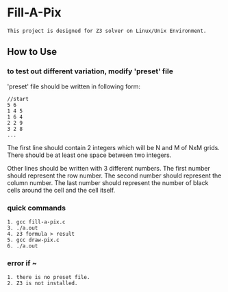 # Fill-A-Pix

```
This project is designed for Z3 solver on Linux/Unix Environment.
```

## How to Use

### to test out different variation, modify 'preset' file
'preset' file should be written in following form:
```
//start 
5 6
1 4 5
1 6 4
2 2 9
3 2 8
...
```

The first line should contain 2 integers which will be N and M of NxM grids.
There should be at least one space between two integers.

Other lines should be written with 3 different numbers.
The first number should represent the row number.
The second number should represent the column number.
The last number should represent the number of black cells around the cell and the cell itself.

### quick commands
```
1. gcc fill-a-pix.c
3. ./a.out
4. z3 formula > result
5. gcc draw-pix.c
6. ./a.out
```

### error if ~
```
1. there is no preset file.
2. Z3 is not installed.
```
